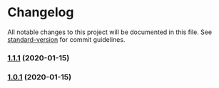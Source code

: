 # Changelog

All notable changes to this project will be documented in this file. See [standard-version](https://github.com/conventional-changelog/standard-version) for commit guidelines.

### [1.1.1](https://github.com/kdydesign/vue-electron/compare/v1.0.1...v1.1.1) (2020-01-15)

### [1.0.1](https://github.com/kdydesign/vue-electron/compare/v1.1.0...v1.0.1) (2020-01-15)
